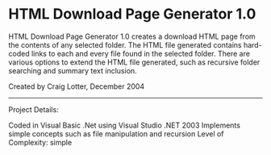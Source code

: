 HTML Download Page Generator 1.0
================================

HTML Download Page Generator 1.0 creates a download HTML page from the contents of any selected folder. The HTML file generated contains hard-coded links to each and every file found in the selected folder. There are various options to extend the HTML file generated, such as recursive folder searching and summary text inclusion.

Created by Craig Lotter, December 2004

*********************************

Project Details:

Coded in Visual Basic .Net using Visual Studio .NET 2003
Implements simple concepts such as file manipulation and recursion
Level of Complexity: simple
